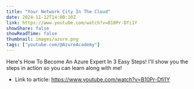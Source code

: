 ```yaml
---
title: "Your Network City In The Cloud"
date: 2024-11-12T14:00:10Z
link: https://www.youtube.com/watch?v=B10Pr-Dfi1Y
showShare: false
showReadTime: false
thumbnail: images/azure.png
tags: ["youtube.com/@AzureAcademy"]
---
```

Here's How To Become An Azure Expert In 3 Easy Steps! I'll show you the steps in action so you can learn along with me!

- Link to article: https://www.youtube.com/watch?v=B10Pr-Dfi1Y
